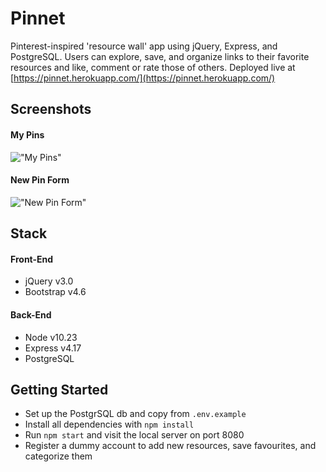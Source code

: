 # Pinnet

Pinterest-inspired 'resource wall' app using jQuery, Express, and PostgreSQL. Users can explore, save, and organize links to their favorite resources and like, comment or rate those of others. Deployed live at [https://pinnet.herokuapp.com/](https://pinnet.herokuapp.com/)

## Screenshots

#### My Pins
!["My Pins"](./docs/my-pins.png)

#### New Pin Form
!["New Pin Form"](./docs/new-pin-form.png)

## Stack

#### Front-End
- jQuery v3.0
- Bootstrap v4.6

#### Back-End
- Node v10.23
- Express v4.17
- PostgreSQL 

## Getting Started

- Set up the PostgrSQL db and copy from `.env.example`
- Install all dependencies with `npm install`
- Run `npm start` and visit the local server on port 8080
- Register a dummy account to add new resources, save favourites, and categorize them
